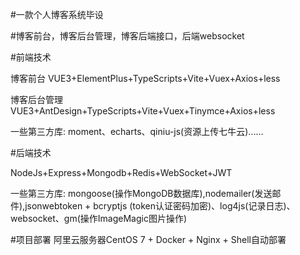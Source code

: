 #一款个人博客系统毕设
  
#博客前台，博客后台管理，博客后端接口，后端websocket

#前端技术

  博客前台
    VUE3+ElementPlus+TypeScripts+Vite+Vuex+Axios+less
    
  博客后台管理
    VUE3+AntDesign+TypeScripts+Vite+Vuex+Tinymce+Axios+less
    
  一些第三方库: moment、echarts、qiniu-js(资源上传七牛云)......
  
#后端技术

  NodeJs+Express+Mongodb+Redis+WebSocket+JWT
  
  一些第三方库: mongoose(操作MongoDB数据库),nodemailer(发送邮件),jsonwebtoken + bcryptjs (token认证密码加密)、log4js(记录日志)、websocket、gm(操作ImageMagic图片操作)
 
 #项目部署
  阿里云服务器CentOS 7 + Docker + Nginx + Shell自动部署
    